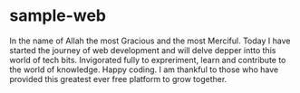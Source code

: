 # sample-web
In the name of Allah the most Gracious and the most Merciful. Today I have started the journey of web development and will delve depper intto this world of tech bits. Invigorated fully to expreriment, learn and contribute to the world of knowledge. Happy coding. I am thankful to those who have provided this greatest ever free platform to grow together.
